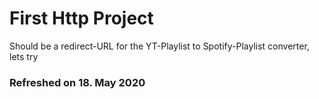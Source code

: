 # First Http Project

Should be a redirect-URL for the YT-Playlist to Spotify-Playlist converter, lets try

### Refreshed on 18. May 2020
